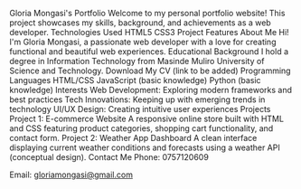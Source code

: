  Gloria Mongasi's Portfolio
Welcome to my personal portfolio website! This project showcases my skills, background, and achievements as a web developer.
Technologies Used
HTML5
CSS3
 Project Features
About Me
Hi! I'm Gloria Mongasi, a passionate web developer with a love for creating functional and beautiful web experiences.
 Educational Background
I hold a degree in Information Technology from Masinde Muliro University of Science and Technology.
Download My CV (link to be added)
 Programming Languages
HTML/CSS
JavaScript (basic knowledge)
Python (basic knowledge)
 Interests
Web Development: Exploring modern frameworks and best practices
Tech Innovations: Keeping up with emerging trends in technology
UI/UX Design: Creating intuitive user experiences
Projects
Project 1: E-commerce Website
A responsive online store built with HTML and CSS featuring product categories, shopping cart functionality, and contact form.
Project 2: Weather App Dashboard
A clean interface displaying current weather conditions and forecasts using a weather API (conceptual design).
 Contact Me
Phone: 0757120609

Email: gloriamongasi@gmail.com

